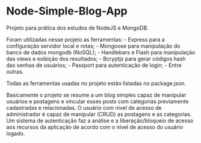 # Node-Simple-Blog-App
Projeto para prática dos estudos de NodeJS e MongoDB.

Foram utilizadas nesse projeto as ferramentas:
    - Express para a configuração servidor local e rotas;
    - Mongoose para manipulação do banco de dados mongodb (NoSQL);
    - Handlebars e Flash para manipulação das views e exibição dos resultados;
    - Bcryptjs para gerar códigos hash das senhas de usuários;
    - Passport para autenticação de login;
    - Entre outras.

Todas as ferramentas usadas no projeto estão listadas no package.json.

Basicamente o projeto se resume a um blog simples capaz de manipular usuários e postagens e vincular esses posts com categorias previamente cadastradas e relacionadas. 
O usuário com nível de acesso de administrador é capaz de manipular (CRUD) as postagens e as categorias.
Um sistema de autenticação faz a análise e a liberação/bloqueio de acesso aos recursos da aplicação de acordo com o nível de acesso do usuário logado.